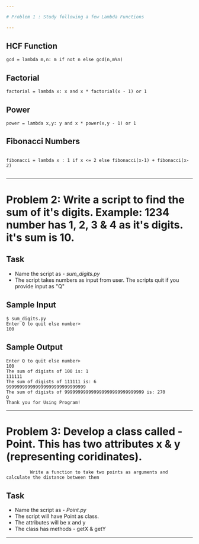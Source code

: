 ```yaml
---

# Problem 1 : Study following a few Lambda Functions   

---
```

## HCF Function 
```
gcd = lambda m,n: m if not n else gcd(n,m%n)

```
## Factorial 

```
factorial = lambda x: x and x * factorial(x - 1) or 1 

```
## Power 

```
power = lambda x,y: y and x * power(x,y - 1) or 1 

```

## Fibonacci Numbers

```

fibonacci = lambda x : 1 if x <= 2 else fibonacci(x-1) + fibonacci(x-2)


```


---

# Problem 2: Write a script to find the sum of it's digits.  Example: 1234 number has 1, 2, 3 & 4 as it's digits. it's sum is 10. 
 
## Task
* Name the script as - *sum_digits.py* 
* The script takes numbers as input from user. The scripts quit if you provide input as "Q"

## Sample Input 
```
$ sum_digits.py
Enter Q to quit else number>
100

```

## Sample Output 
```
Enter Q to quit else number>
100
The sum of digists of 100 is: 1
111111
The sum of digists of 111111 is: 6
999999999999999999999999999999
The sum of digists of 999999999999999999999999999999 is: 270
Q
Thank you for Using Program!

```
---

# Problem 3: Develop a class called -  Point. This has two attributes x & y (representing coridinates). 
             Write a function to take two points as arguments and calculate the distance between them

## Task
* Name the script as - *Point.py* 
* The script will have Point as class. 
* The attributes will be x and y
* The class has methods - getX & getY 

---

